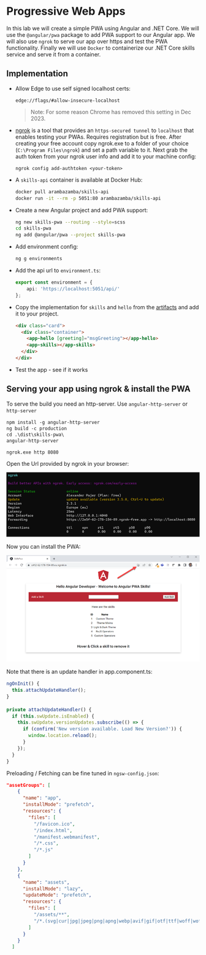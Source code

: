 # Progressive Web Apps

In this lab we will create a simple PWA using Angular and .NET Core. We will use the `@angular/pwa` package to add PWA support to our Angular app. We will also use `ngrok` to serve our app over https and test the PWA functionality. Finally we will use `Docker` to containerize our .NET Core skills service and serve it from a container.

## Implementation

- Allow Edge to use self signed localhost certs:

  ```
  edge://flags/#allow-insecure-localhost
  ```

  >Note: For some reason Chrome has removed this setting in Dec 2023.

- [ngrok](https://ngrok.com/) is a tool that provides an `https-secured tunnel` to `localhost` that enables testing your PWAs. Requires registration but is free. After creating your free account copy ngrok.exe to a folder of your choice (`C:\Program Files\ngrok`) and set a path variable to it. Next grab the auth token from your ngrok user info and add it to your machine config:

  ```
  ngrok config add-authtoken <your-token>
  ```

- A `skills-api` container is available at Docker Hub: 

  ```bash
  docker pull arambazamba/skills-api
  docker run -it --rm -p 5051:80 arambazamba/skills-api
  ```

- Create a new Angular project and add PWA support:

  ```bash
  ng new skills-pwa --routing --style=scss
  cd skills-pwa
  ng add @angular/pwa --project skills-pwa
  ```

- Add environment config:

  ```bash
  ng g environments
  ```

- Add the api url to `environment.ts`: 

  ```typescript
  export const environment = {
      api: 'https://localhost:5051/api/'
  };
  ```

- Copy the implementation for `skills` and `hello` from the [artifacts](./skills-pwa-artifacts/) and add it to your project.

  ```html
  <div class="card">
    <div class="container">
      <app-hello [greeting]="msgGreeting"></app-hello>
      <app-skills></app-skills>
    </div>
  </div>
  ```

- Test the app - see if it works

## Serving your app using ngrok & install the PWA

To serve the build you need an http-server. Use `angular-http-server` or `http-server`

```
npm install -g angular-http-server
ng build -c production
cd .\dist\skills-pwa\
angular-http-server
```

```
ngrok.exe http 8080
```

Open the Url provided by ngrok in your browser:

![ngrok](_images/ngrok.png)

Now you can install the PWA:

![install](_images/install.png)

Note that there is an update handler in app.component.ts:

```typescript
ngOnInit() {
  this.attachUpdateHandler();
}

private attachUpdateHandler() {
  if (this.swUpdate.isEnabled) {
    this.swUpdate.versionUpdates.subscribe(() => {
      if (confirm('New version available. Load New Version?')) {
        window.location.reload();
      }
    });
  }
}
```

Preloading / Fetching can be fine tuned in `ngsw-config.json`:

```json
"assetGroups": [
    {
      "name": "app",
      "installMode": "prefetch",
      "resources": {
        "files": [
          "/favicon.ico",
          "/index.html",
          "/manifest.webmanifest",
          "/*.css",
          "/*.js"
        ]
      }
    },
    {
      "name": "assets",
      "installMode": "lazy",
      "updateMode": "prefetch",
      "resources": {
        "files": [
          "/assets/**",
          "/*.(svg|cur|jpg|jpeg|png|apng|webp|avif|gif|otf|ttf|woff|woff2)"
        ]
      }
    }
  ]
```